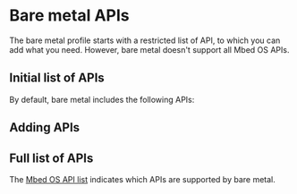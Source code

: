 # Bare metal APIs

The bare metal profile starts with a restricted list of API, to which you can add what you need. However, bare metal doesn't support all Mbed OS APIs.

## Initial list of APIs

By default, bare metal includes the following APIs:

## Adding APIs

<!--how?-->

## Full list of APIs

The [Mbed OS API list]() indicates which APIs are supported by bare metal.

<!--
Evelyne, my suggestion is to use something like


| API | Full Mbed OS | Bare metal |
| - | - | - |
| AnalogIn | &#9745; | &#9745; |

Although it's a bit silly, because of course it's supported in the full Mbed OS... I'd love some suggestions
-->

<!--
# Bare metal APIs

Mbed OS bare metal supports the following APIs:

<h2 id="analog-i-o">Analog I/O</h2>

- AnalogIn - Read the voltage applied to an analog input pin.
- AnalogOut - Set the voltage of an analog output pin.

<h2 id="digital-i-o">Digital I/O</h2>

- DigitalIn - Configure and control a digital input pin.
- DigitalOut - Configure and control a digital output pin.
- DigitalInOut - Bidirectional digital pins.

- BusIn - Flexible way to read multiple DigitalIn pins as one value.
- BusOut - Flexible way to write multiple DigitalOut pins as one value.
- BusInOut - Flexible way to read and write multiple DigitalInOut pins as one value.

- PortIn - Fast way to read multiple DigitalIn pins as one value.
- PortOut - Fast way to write multiple DigitalOut pins as one value.
- PortInOut - Fast way to read and write multiple DigitalInOut pins as one value.

- PwmOut - Pulse-width modulated output.

- InterruptIn - Trigger an event when a digital input pin changes.

<h2 id="timers">Timers</h2>

- Timer - Create, start, stop and read a timer.
- Timeout - Call a function after a specified delay.
- Ticker - Repeatedly call a function.

- Wait - Wait for a specified time.
- Time - Get and set the realtime clock.

<h2 id="digital-interfaces">Digital Interfaces</h2>

- Serial - Serial/UART bus.

- SPI - SPI bus master.
- SPISlave - SPI bus slave.

- I2C - I²C bus master.
- I2CSlave - I²C bus slave.

- CAN - Controller-area network bus.

-->
